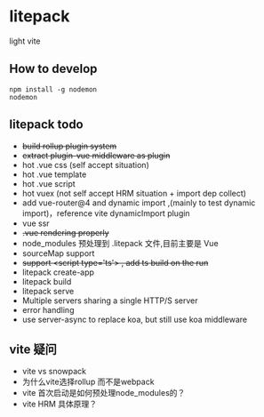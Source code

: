 # litepack

light vite

## How to develop

```
npm install -g nodemon
nodemon
```

## litepack todo

* ~~build rollup plugin system~~
* ~~extract plugin-vue middleware as plugin~~
* hot .vue css (self accept situation)
* hot .vue template
* hot .vue script
* hot vuex (not self accept HRM situation + import dep collect)
* add vue-router@4  and dynamic import ,(mainly to test dynamic import)，reference vite dynamicImport plugin
* vue ssr
* ~~.vue rendering properly~~
* node_modules 预处理到 .litepack 文件,目前主要是 Vue
* sourceMap support
* ~~support \<script type='ts'\> , add ts build on the run~~
* litepack create-app
* litepack build
* litepack serve
* Multiple servers sharing a single HTTP/S server
* error handling
* use server-async to replace koa, but still use koa middleware
## vite 疑问

* vite vs snowpack
* 为什么vite选择rollup 而不是webpack
* vite 首次启动是如何预处理node_modules的？
* vite HRM 具体原理？
